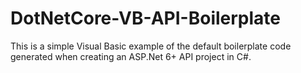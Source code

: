 # DotNetCore-VB-API-Boilerplate

This is a simple Visual Basic example of the default boilerplate code generated when creating an ASP.Net 6+ API project in C#.
